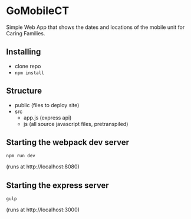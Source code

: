 # GoMobileCT
Simple Web App that shows the dates and locations of the mobile unit for Caring Families.

## Installing

* clone repo
* `npm install`

## Structure

- public (files to deploy site)
- src
  - app.js (express api)
  - js (all source javascript files, pretranspiled)

## Starting the webpack dev server

`npm run dev`

(runs at http://localhost:8080)

## Starting the express server

`gulp`

(runs at http://localhost:3000)
